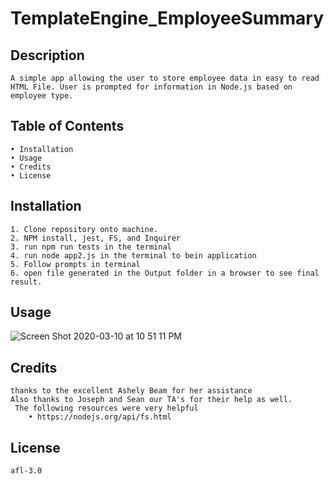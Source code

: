 # TemplateEngine_EmployeeSummary
## Description 

    A simple app allowing the user to store employee data in easy to read HTML File. User is prompted for information in Node.js based on employee type. 

## Table of Contents
    • Installation 
    • Usage
    • Credits
    • License

## Installation
    1. Clone repository onto machine. 
    2. NPM install, jest, FS, and Inquirer
    3. run npm run tests in the terminal 
    4. run node app2.js in the terminal to bein application
    5. Follow prompts in terminal
    6. open file generated in the Output folder in a browser to see final result.

## Usage 
![Screen Shot 2020-03-10 at 10 51 11 PM](https://user-images.githubusercontent.com/56802588/76383553-d8c3c280-6321-11ea-9468-cd09a3d234d3.png)

## Credits 
    thanks to the excellent Ashely Beam for her assistance 
    Also thanks to Joseph and Sean our TA's for their help as well. 
     The following resources were very helpful 
        • https://nodejs.org/api/fs.html

## License
    afl-3.0


